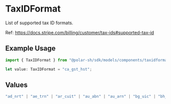 # TaxIDFormat

List of supported tax ID formats.

Ref: https://docs.stripe.com/billing/customer/tax-ids#supported-tax-id

## Example Usage

```typescript
import { TaxIDFormat } from "@polar-sh/sdk/models/components/taxidformat.js";

let value: TaxIDFormat = "ca_gst_hst";
```

## Values

```typescript
"ad_nrt" | "ae_trn" | "ar_cuit" | "au_abn" | "au_arn" | "bg_uic" | "bh_vat" | "bo_tin" | "br_cnpj" | "br_cpf" | "ca_bn" | "ca_gst_hst" | "ca_pst_bc" | "ca_pst_mb" | "ca_pst_sk" | "ca_qst" | "ch_uid" | "ch_vat" | "cl_tin" | "cn_tin" | "co_nit" | "cr_tin" | "de_stn" | "do_rcn" | "ec_ruc" | "eg_tin" | "es_cif" | "eu_oss_vat" | "eu_vat" | "gb_vat" | "ge_vat" | "hk_br" | "hr_oib" | "hu_tin" | "id_npwp" | "il_vat" | "in_gst" | "is_vat" | "jp_cn" | "jp_rn" | "jp_trn" | "ke_pin" | "kr_brn" | "kz_bin" | "li_uid" | "mx_rfc" | "my_frp" | "my_itn" | "my_sst" | "ng_tin" | "no_vat" | "no_voec" | "nz_gst" | "om_vat" | "pe_ruc" | "ph_tin" | "ro_tin" | "rs_pib" | "ru_inn" | "ru_kpp" | "sa_vat" | "sg_gst" | "sg_uen" | "si_tin" | "sv_nit" | "th_vat" | "tr_tin" | "tw_vat" | "ua_vat" | "us_ein" | "uy_ruc" | "ve_rif" | "vn_tin" | "za_vat"
```